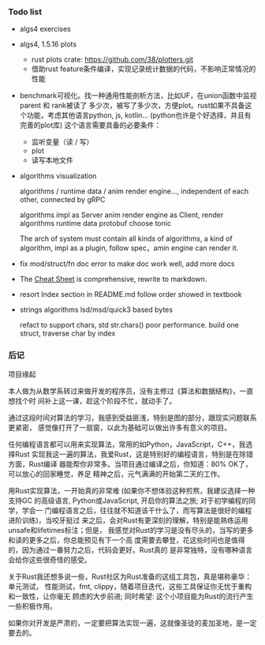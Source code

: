 ### Todo list

- algs4 exercises

- algs4, 1.5.16 plots
  - rust plots crate: https://github.com/38/plotters.git
  - 借助rust feature条件编译，实现记录统计数据的代码，不影响正常情况的性能
  
- benchmark可视化。找一种通用性能剖析方法，比如UF，在union函数中监视parent 和 rank被读了
  多少次，被写了多少次，方便plot。rust如果不具备这个功能，考虑其他语言python,
  js, kotlin... (python也许是个好选择，并且有完善的plot库)
  这个语言需要具备的必要条件：
    - 监听变量（读 / 写）
    - plot
    - 读写本地文件

- algorithms visualization

  algorithms / runtime data / anim render engine...,
  independent of each other, connected by gRPC

  algorithms impl as Server
  anim render engine as Client, render algorithms runtime data
  protobuf choose tonic

  The arch of system must contain all kinds of algorithms,
  a kind of algorithm, impl as a plugin, follow spec，amin engine
  can render it.

- fix mod/struct/fn doc error to make doc work well, add more docs

- The [Cheat Sheet](https://algs4.cs.princeton.edu/cheatsheet/) is comprehensive,
  rewrite to markdown.

- resort Index section in README.md follow order showed in textbook

- strings algorithms lsd/msd/quick3 based bytes

  refact to support chars, std str.chars() poor performance.
  build one struct, traverse char by index  

### 后记

项目缘起

本人做为从数学系转过来做开发的程序员，没有主修过《算法和数据结构》，一直想找个时
间补上这一课，趁这个阶段不忙，就动手了。

通过这段时间对算法的学习，我感到受益匪浅，特别是图的部分，跟现实问题联系更紧密，
感觉像打开了一扇窗，以此为基础可以做出许多有意义的项目。

任何编程语言都可以用来实现算法，常用的如Python，JavaScript，C++，我选择Rust
实现我这一遍的算法，我爱Rust，这是特别好的编程语言，特别是在除错方面，Rust编译
器能帮你非常多。当项目通过编译之后，你知道：80% OK了，可以放心的回家睡觉，养足
精神之后，元气满满的开始第二天的工作。

用Rust实现算法，一开始真的非常难 (如果你不想体验这种煎熬，我建议选择一种支持GC
的高级语言, Python或JavaScript, 开启你的算法之旅; 对于初学编程的同学，学会一
门编程语言之后，往往就不知道该干什么了，而写算法是很好的编程进阶训练)，当咬牙挺过
来之后，会对Rust有更深刻的理解，特别是能熟练运用unsafe和lifetimes标注；但是，
我感觉对Rust的学习是没有尽头的，当写的更多和读的更多之后，你总能预见有下一个高
度需要去攀登，花这些时间也是值得的，因为通过一番努力之后，代码会更好。Rust真的
是非常独特，没有哪种语言会给你这些很奇怪的感受。

关于Rust我还想多说一些，Rust社区为Rust准备的这组工具包，真是堪称豪华：单元测试，
性能测试，fmt, clippy，随着项目迭代，这些工具保证你无忧于重构和一致性，让你毫无
顾虑的大步前进; 同时希望: 这个小项目能为Rust的流行产生一些积极作用。

如果你对开发是严肃的，一定要把算法实现一遍，这就像圣徒的麦加圣地，是一定要去的。